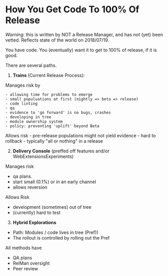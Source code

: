 # How You Get Code To 100% Of Release

_Warning_: this is written by NOT a Release Manager, and has not (yet) been vetted.  Reflects state of the world on 2018/07/19.

You have code.  You (eventually) want it to get to 100% of release, if it is good.

There are several paths.

1. **Trains** (Current Release Process):

  Manages risk by

    - allowing time for problems to emerge
    - small populuations at first (nightly => beta => release)
    - code linting
    - qa
    - evidence to 'go forward' is no bugs, crashes
    - developing in tree
    - module ownership system
    - policy: preventing 'uplift' beyond Beta

  Allows risk
    - pre-release populations might not yield evidence
    - hard to rollback
    - typically "all or nothing" in a release

2. **Delivery Console** (preffed off features and/or WebExtensionsExperiments)

  Manages risk

  - qa plans.
  - start small (0.1%) or in an early channel
  - allows reversion

  Allows Risk

  - development (sometimes) out of tree
  - (currently) hard to test

3. **Hybrid Explorations**

  - Path: Modules / code lives in tree (Pref))
  - The rollout is controlled by rolling out the Pref


All methods have

- QA plans
- RelMan oversight
- Peer review
